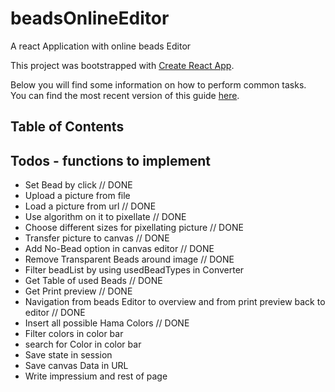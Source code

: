 # beadsOnlineEditor
A react Application with online beads Editor

This project was bootstrapped with [Create React App](https://github.com/facebookincubator/create-react-app).

Below you will find some information on how to perform common tasks.<br>
You can find the most recent version of this guide [here](https://github.com/facebookincubator/create-react-app/blob/master/packages/react-scripts/template/README.md).

## Table of Contents



## Todos - functions to implement

- Set Bead by click // DONE
- Upload a picture from file
- Load a picture from url // DONE
- Use algorithm on it to pixellate // DONE
- Choose different sizes for pixellating picture // DONE
- Transfer picture to canvas // DONE
- Add No-Bead option in canvas editor // DONE
- Remove Transparent Beads around image // DONE
- Filter beadList by using usedBeadTypes in Converter
- Get Table of used Beads // DONE
- Get Print preview // DONE
- Navigation from beads Editor to overview and from print preview back to editor // DONE
- Insert all possible Hama Colors // DONE
- Filter colors in color bar
- search for Color in color bar
- Save state in session
- Save canvas Data in URL
- Write impressium and rest of page
